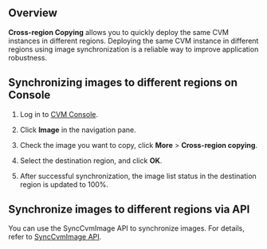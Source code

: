## Overview

**Cross-region Copying** allows you to quickly deploy the same CVM instances in different regions. Deploying the same CVM instance in different regions using image synchronization is a reliable way to improve application robustness.

## Synchronizing images to different regions on Console
1) Log in to [CVM Console](https://console.cloud.tencent.com/cvm/).

2) Click **Image** in the navigation pane.

3) Check the image you want to copy, click **More** > **Cross-region copying**.

4) Select the destination region, and click **OK**.

5) After successful synchronization, the image list status in the destination region is updated to 100%.

## Synchronize images to different regions via API
You can use the SyncCvmImage API to synchronize images. For details, refer to [SyncCvmImage API](https://intl.cloud.tencent.com/doc/api/229/1336).
